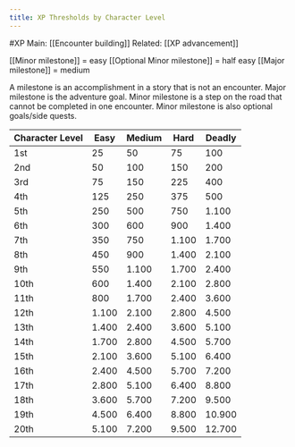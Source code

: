 ---title: XP Thresholds by Character Level---
#XP 
Main: [[Encounter building]]
Related: [[XP advancement]]

[[Minor milestone]] = easy 
[[Optional Minor milestone]] = half easy
[[Major milestone]] = medium

A milestone is an accomplishment in a story that is not an encounter. 
Major milestone is the adventure goal. 
Minor milestone is a step on the road that cannot be completed in one encounter.
Minor milestone is also optional goals/side quests.

| Character Level | Easy  | Medium | Hard  | Deadly |
| --------------- | ----- | ------ | ----- | ------ |
| 1st             | 25    | 50     | 75    | 100    |
| 2nd             | 50    | 100    | 150   | 200    |
| 3rd             | 75    | 150    | 225   | 400    |
| 4th             | 125   | 250    | 375   | 500    |
| 5th             | 250   | 500    | 750   | 1.100  |
| 6th             | 300   | 600    | 900   | 1.400  |
| 7th             | 350   | 750    | 1.100 | 1.700  |
| 8th             | 450   | 900    | 1.400 | 2.100  |
| 9th             | 550   | 1.100  | 1.700 | 2.400  |
| 10th            | 600   | 1.400  | 2.100 | 2.800  |
| 11th            | 800   | 1.700  | 2.400 | 3.600  |
| 12th            | 1.100 | 2.100  | 2.800 | 4.500  |
| 13th            | 1.400 | 2.400  | 3.600 | 5.100  |
| 14th            | 1.700 | 2.800  | 4.500 | 5.700  |
| 15th            | 2.100 | 3.600  | 5.100 | 6.400  |
| 16th            | 2.400 | 4.500  | 5.700 | 7.200  |
| 17th            | 2.800 | 5.100  | 6.400 | 8.800  |
| 18th            | 3.600 | 5.700  | 7.200 | 9.500  |
| 19th            | 4.500 | 6.400  | 8.800 | 10.900 |
| 20th            | 5.100 | 7.200  | 9.500 | 12.700 |
